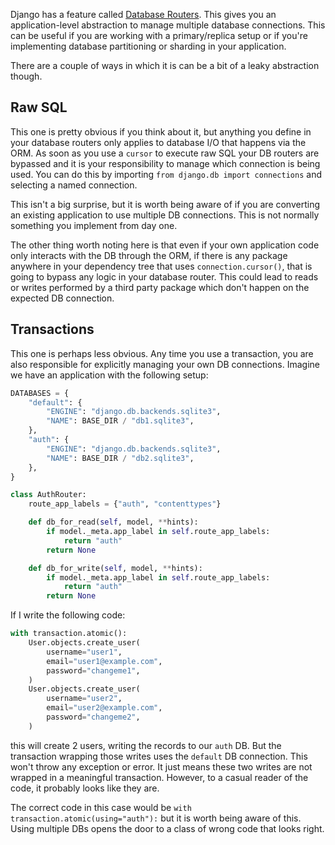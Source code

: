<!--
.. title: Django DB Routers: Pitfalls
.. slug: django-db-routers-1
.. date: 2025-02-16 00:00:00
.. tags: python,django
.. category: 
.. link: 
.. description: 
.. type: text
-->

Django has a feature called [Database Routers](https://docs.djangoproject.com/en/5.2/topics/db/multi-db/). This gives you an application-level abstraction to manage multiple database connections. This can be useful if you are working with a primary/replica setup or if you're implementing database partitioning or sharding in your application.

There are a couple of ways in which it is can be a bit of a leaky abstraction though.

## Raw SQL

This one is pretty obvious if you think about it, but anything you define in your database routers only applies to database I/O that happens via the ORM. As soon as you use a `cursor` to execute raw SQL your DB routers are bypassed and it is your responsibility to manage which connection is being used. You can do this by importing `from django.db import connections` and selecting a named connection.

This isn't a big surprise, but it is worth being aware of if you are converting an existing application to use multiple DB connections. This is not normally something you implement from day one.

The other thing worth noting here is that even if your own application code only interacts with the DB through the ORM, if there is any package anywhere in your dependency tree that uses `connection.cursor()`, that is going to bypass any logic in your database router. This could lead to reads or writes performed by a third party package which don't happen on the expected DB connection.

## Transactions

This one is perhaps less obvious. Any time you use a transaction, you are also responsible for explicitly managing your own DB connections. Imagine we have an application with the following setup:

```py
DATABASES = {
    "default": {
        "ENGINE": "django.db.backends.sqlite3",
        "NAME": BASE_DIR / "db1.sqlite3",
    },
    "auth": {
        "ENGINE": "django.db.backends.sqlite3",
        "NAME": BASE_DIR / "db2.sqlite3",
    },
}

class AuthRouter:
    route_app_labels = {"auth", "contenttypes"}

    def db_for_read(self, model, **hints):
        if model._meta.app_label in self.route_app_labels:
            return "auth"
        return None

    def db_for_write(self, model, **hints):
        if model._meta.app_label in self.route_app_labels:
            return "auth"
        return None
```

If I write the following code:

```py
with transaction.atomic():
    User.objects.create_user(
        username="user1",
        email="user1@example.com",
        password="changeme1",
    )
    User.objects.create_user(
        username="user2",
        email="user2@example.com",
        password="changeme2",
    )
```

this will create 2 users, writing the records to our `auth` DB. But the transaction wrapping those writes uses the `default` DB connection. This won't throw any exception or error. It just means these two writes are not wrapped in a meaningful transaction. However, to a casual reader of the code, it probably looks like they are.

The correct code in this case would be `with transaction.atomic(using="auth"):` but it is worth being aware of this. Using multiple DBs opens the door to a class of wrong code that looks right.
